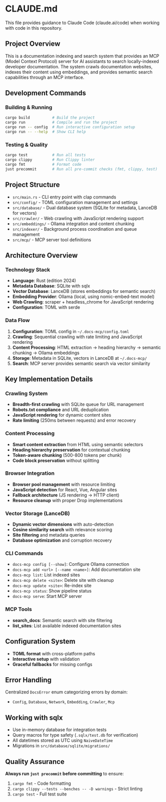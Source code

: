 # CLAUDE.md

This file provides guidance to Claude Code (claude.ai/code) when working with code in this repository.

## Project Overview

This is a documentation indexing and search system that provides an MCP (Model Context Protocol) server for AI assistants to search locally-indexed developer documentation. The system crawls documentation websites, indexes their content using embeddings, and provides semantic search capabilities through an MCP interface.

## Development Commands

### Building & Running

```bash
cargo build          # Build the project
cargo run            # Compile and run the project
cargo run -- config  # Run interactive configuration setup
cargo run -- --help  # Show CLI help
```

### Testing & Quality

```bash
cargo test           # Run all tests
cargo clippy         # Run Clippy linter
cargo fmt            # Format code
just precommit       # Run all pre-commit checks (fmt, clippy, test)
```

## Project Structure

- `src/main.rs` - CLI entry point with clap commands
- `src/config/` - TOML configuration management and settings
- `src/database/` - Dual database system (SQLite for metadata, LanceDB for vectors)
- `src/crawler/` - Web crawling with JavaScript rendering support
- `src/embeddings/` - Ollama integration and content chunking
- `src/indexer/` - Background process coordination and queue management
- `src/mcp/` - MCP server tool definitions

## Architecture Overview

### Technology Stack

- **Language**: Rust (edition 2024)
- **Metadata Database**: SQLite with sqlx
- **Vector Database**: LanceDB (stores embeddings for semantic search)
- **Embedding Provider**: Ollama (local, using nomic-embed-text model)
- **Web Crawling**: scraper + headless_chrome for JavaScript rendering
- **Configuration**: TOML with serde

### Data Flow

1. **Configuration**: TOML config in `~/.docs-mcp/config.toml`
2. **Crawling**: Sequential crawling with rate limiting and JavaScript rendering
3. **Content Processing**: HTML extraction → heading hierarchy → semantic chunking → Ollama embeddings
4. **Storage**: Metadata in SQLite, vectors in LanceDB at `~/.docs-mcp/`
5. **Search**: MCP server provides semantic search via vector similarity

## Key Implementation Details

### Crawling System

- **Breadth-first crawling** with SQLite queue for URL management
- **Robots.txt compliance** and URL deduplication
- **JavaScript rendering** for dynamic content sites
- **Rate limiting** (250ms between requests) and error recovery

### Content Processing

- **Smart content extraction** from HTML using semantic selectors
- **Heading hierarchy preservation** for contextual chunking
- **Token-aware chunking** (500-800 tokens per chunk)
- **Code block preservation** without splitting

### Browser Integration

- **Browser pool management** with resource limiting
- **JavaScript detection** for React, Vue, Angular sites
- **Fallback architecture** (JS rendering → HTTP client)
- **Resource cleanup** with proper Drop implementations

### Vector Storage (LanceDB)

- **Dynamic vector dimensions** with auto-detection
- **Cosine similarity search** with relevance scoring
- **Site filtering** and metadata queries
- **Database optimization** and corruption recovery

### CLI Commands

- `docs-mcp config [--show]`: Configure Ollama connection
- `docs-mcp add <url> [--name <name>]`: Add documentation site
- `docs-mcp list`: List indexed sites
- `docs-mcp delete <site>`: Delete site with cleanup
- `docs-mcp update <site>`: Re-index site
- `docs-mcp status`: Show pipeline status
- `docs-mcp serve`: Start MCP server

### MCP Tools

- **search_docs**: Semantic search with site filtering
- **list_sites**: List available indexed documentation sites

## Configuration System

- **TOML format** with cross-platform paths
- **Interactive setup** with validation
- **Graceful fallbacks** for missing configs

## Error Handling

Centralized `DocsError` enum categorizing errors by domain:

- `Config`, `Database`, `Network`, `Embedding`, `Crawler`, `Mcp`

## Working with sqlx

- Use in-memory database for integration tests
- Query macros for type safety (`.sqlx/test.db` for verification)
- All datetimes stored as UTC using `NaiveDateTime`
- Migrations in `src/database/sqlite/migrations/`

## Quality Assurance

**Always run `just precommit` before committing** to ensure:

1. `cargo fmt` - Code formatting
2. `cargo clippy --tests --benches -- -D warnings` - Strict linting
3. `cargo test` - Full test suite
